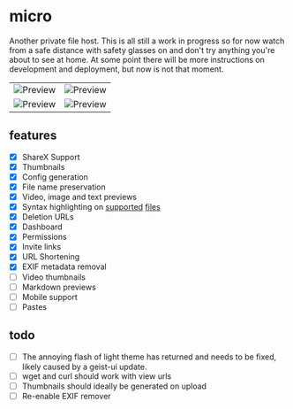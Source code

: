 # micro

Another private file host. This is all still a work in progress so for now watch from a safe distance with safety glasses on and don't try anything you're about to see at home. At some point there will be more instructions on development and deployment, but now is not that moment.

<table>
  <tr>
    <td><img src="https://i.imgur.com/1wKeCNj.png" title="Preview" alt="Preview"></td>
    <td><img src="https://i.imgur.com/zJoQX37.png" title="Preview" alt="Preview"></td>
   </tr> 
  </tr>
  <tr>
    <td><img src="https://i.imgur.com/uT5tYAB.png" title="Preview" alt="Preview"></td>
    <td><img src="https://i.imgur.com/TPbxZ7h.png" title="Preview" alt="Preview"></td>
   </tr> 
  </tr>
</table>

## features

- [x] ShareX Support
- [x] Thumbnails
- [x] Config generation
- [x] File name preservation
- [x] Video, image and text previews
- [x] Syntax highlighting on [supported](packages/web/src/components/FileContent/TextContent.tsx) [files](./packages/web/src/components/FileContent/TextContent.languages.ts)
- [x] Deletion URLs
- [x] Dashboard
- [x] Permissions
- [x] Invite links
- [x] URL Shortening
- [x] EXIF metadata removal
- [ ] Video thumbnails
- [ ] Markdown previews
- [ ] Mobile support
- [ ] Pastes

## todo

- [ ] The annoying flash of light theme has returned and needs to be fixed, likely caused by a geist-ui update.
- [ ] wget and curl should work with view urls
- [ ] Thumbnails should ideally be generated on upload
- [ ] Re-enable EXIF remover
